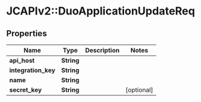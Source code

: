 # JCAPIv2::DuoApplicationUpdateReq

## Properties
Name | Type | Description | Notes
------------ | ------------- | ------------- | -------------
**api_host** | **String** |  | 
**integration_key** | **String** |  | 
**name** | **String** |  | 
**secret_key** | **String** |  | [optional] 


